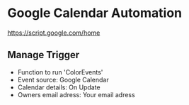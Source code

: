 # Google Calendar Automation

https://script.google.com/home

## Manage Trigger
- Function to run 'ColorEvents'
- Event source: Google Calendar
- Calendar details: On Update
- Owners email adress: Your email adress
